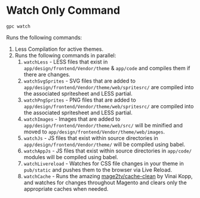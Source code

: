 # Watch Only Command

```
gpc watch
```

Runs the following commands:

1. Less Compilation for active themes.
2. Runs the following commands in parallel:
    1. `watchLess` - LESS files that exist in `app/design/frontend/Vendor/theme` & `app/code` and compiles them if there are changes.
    2. `watchSvgSprites` - SVG files that are added to `app/design/frontend/Vendor/theme/web/spritesrc/` are compiled into the associated spritesheet and LESS partial.
    3. `watchPngSprites` - PNG files that are added to `app/design/frontend/Vendor/theme/web/spritesrc/` are compiled into the associated spritesheet and LESS partial.
    4. `watchImages` - Images that are added to `app/design/frontend/Vendor/theme/web/src/` will be minified and moved to `app/design/frontend/Vendor/theme/web/images`.
    5. `watchJs` - JS files that exist within source directories in `app/design/frontend/Vendor/theme/` will be compiled using babel.
    6. `watchAppJs` - JS files that exist within source directories in `app/code/` modules will be compiled using babel.
    7. `watchLivereload` - Watches for CSS file changes in your theme in `pub/static` and pushes them to the browser via Live Reload.
    8. `watchCache` - Runs the amazing [mage2tv/cache-clean](https://github.com/mage2tv/magento-cache-clean) by Vinai Kopp, and watches for changes throughout Magento and clears only the appropriate caches when needed.